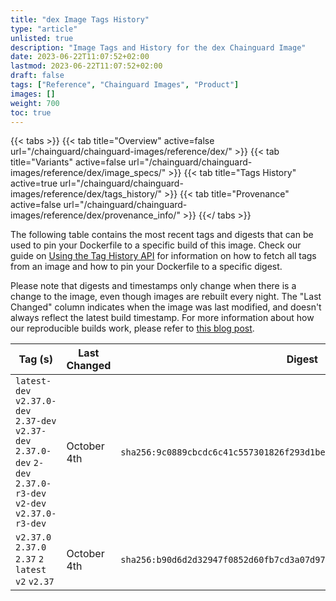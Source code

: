 ```yaml
---
title: "dex Image Tags History"
type: "article"
unlisted: true
description: "Image Tags and History for the dex Chainguard Image"
date: 2023-06-22T11:07:52+02:00
lastmod: 2023-06-22T11:07:52+02:00
draft: false
tags: ["Reference", "Chainguard Images", "Product"]
images: []
weight: 700
toc: true
---
```


{{< tabs >}}
{{< tab title="Overview" active=false url="/chainguard/chainguard-images/reference/dex/" >}}
{{< tab title="Variants" active=false url="/chainguard/chainguard-images/reference/dex/image_specs/" >}}
{{< tab title="Tags History" active=true url="/chainguard/chainguard-images/reference/dex/tags_history/" >}}
{{< tab title="Provenance" active=false url="/chainguard/chainguard-images/reference/dex/provenance_info/" >}}
{{</ tabs >}}

The following table contains the most recent tags and digests that can be used to pin your Dockerfile to a specific build of this image. Check our guide on [Using the Tag History API](/chainguard/chainguard-images/using-the-tag-history-api/) for information on how to fetch all tags from an image and how to pin your Dockerfile to a specific digest.

Please note that digests and timestamps only change when there is a change to the image, even though images are rebuilt every night. The "Last Changed" column indicates when the image was last modified, and doesn't always reflect the latest build timestamp. For more information about how our reproducible builds work, please refer to [this blog post](https://www.chainguard.dev/unchained/reproducing-chainguards-reproducible-image-builds).

| Tag (s)                                                                                                           | Last Changed | Digest                                                                    |
|-------------------------------------------------------------------------------------------------------------------|--------------|---------------------------------------------------------------------------|
|  `latest-dev` `v2.37.0-dev` `2.37-dev` `v2.37-dev` `2.37.0-dev` `2-dev` `2.37.0-r3-dev` `v2-dev` `v2.37.0-r3-dev` | October 4th  | `sha256:9c0889cbcdc6c41c557301826f293d1bea4185067403e2f1bbfd55de263828e2` |
|  `v2.37.0` `2.37.0` `2.37` `2` `latest` `v2` `v2.37`                                                              | October 4th  | `sha256:b90d6d2d32947f0852d60fb7cd3a07d97ce68a483dbb5b3cbd580fa36b0f68bc` |

